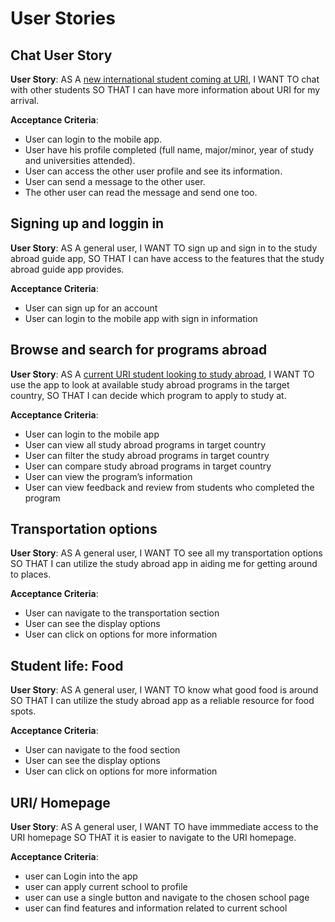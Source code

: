 # User Stories

## Chat User Story

**User Story**: AS A [new international student coming at URI](https://docs.google.com/presentation/d/1sbAjLwfLqEJ79Eh1rdmuhzWfYetgkLcDNvCNk34xBnA/edit#slide=id.p), I WANT TO chat with other students SO THAT I can have more information about URI for my arrival.

**Acceptance Criteria**:
- User can login to the mobile app.
- User have his profile completed (full name, major/minor, year of study and universities attended).
- User can access the other user profile and see its information.
- User can send a message to the other user.
- The other user can read the message and send one too.


## Signing up and loggin in

**User Story**: AS A general user, I WANT TO sign up and sign in to the study abroad guide app, SO THAT I can have access to the features that the study abroad guide app provides.

**Acceptance Criteria**:
- User can sign up for an account
- User can login to the mobile app with sign in information


## Browse and search for programs abroad

**User Story**: AS A [current URI student looking to study abroad](https://docs.google.com/presentation/d/1sbAjLwfLqEJ79Eh1rdmuhzWfYetgkLcDNvCNk34xBnA/edit#slide=id.g28bf3e59363_0_12), I WANT TO use the app to look at available study abroad programs in the target country, SO THAT I can decide which program to apply to study at.

**Acceptance Criteria**:
- User can login to the mobile app
- User can view all study abroad programs in target country
- User can filter the study abroad programs in target country
- User can compare study abroad programs in target country
- User can view the program’s information
- User can view feedback and review from students who completed the program


## Transportation options

**User Story**: AS A general user, I WANT TO see all my transportation options SO THAT I can utilize the study abroad app in aiding me for getting around to places.

**Acceptance Criteria**:
- User can navigate to the transportation section
- User can see the display options
- User can click on options for more information


## Student life: Food 

**User Story**: AS A general user, I WANT TO know what good food is around SO THAT I can utilize the study abroad app as a reliable resource for food spots.

**Acceptance Criteria**:
- User can navigate to the food section
- User can see the display options
- User can click on options for more information
  

##  URI/ Homepage

**User Story**: AS A general user, I WANT TO have immmediate access to the URI homepage SO THAT it is easier to navigate to the URI homepage. 

**Acceptance Criteria**:
- user can Login into the app
- user can apply current school to profile
- user can use a single button and navigate to the chosen school page
- user can find features and information related to current school

